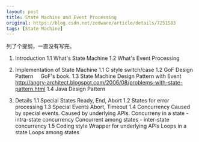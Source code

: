 ```yaml
---
layout: post
title: State Machine and Event Processing
original: https://blog.csdn.net/zedware/article/details/7251583
tags: [State Machine]
---
```


列了个提纲，一直没有写完。
1. Introduction
1.1 What's State Machine
1.2 What's Event Processing

2. Implementation of State Machine
1.1 C style switch/case
1.2 GoF Design Pattern
    GoF's book.
1.3 State Machine Design Pattern with Event
    http://angry-architect.blogspot.com/2006/08/problems-with-state-pattern.html
1.4 Java Design Pattern

3. Details
1.1 Special States
Ready, End, Abort
1.2 States for error processing
1.3 Special Events
Abort, Timeout
1.4 Concurrency
Caused by special events.
Caused by underlying APIs.
Concurreny in a state - intra-state concurrency
Concurrent among states - inter-state concurrency
1.5 Coding style
Wrapper for underlying APIs
Loops in a state
Loops among states
            
